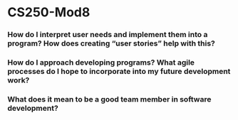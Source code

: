 # CS250-Mod8
### How do I interpret user needs and implement them into a program? How does creating “user stories” help with this?

### How do I approach developing programs? What agile processes do I hope to incorporate into my future development work?

### What does it mean to be a good team member in software development?

